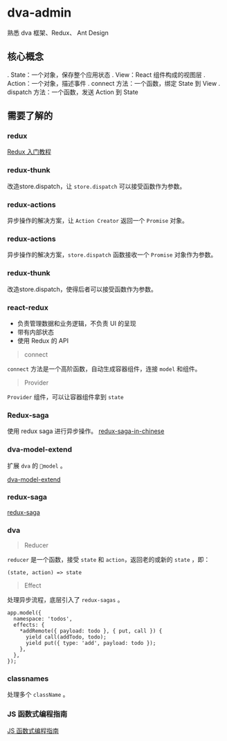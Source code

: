 # dva-admin

熟悉 dva 框架、Redux、 Ant Design

## 核心概念

. State：一个对象，保存整个应用状态
. View：React 组件构成的视图层
. Action：一个对象，描述事件
. connect 方法：一个函数，绑定 State 到 View
. dispatch 方法：一个函数，发送 Action 到 State

## 需要了解的

### redux

[Redux 入门教程](http://www.ruanyifeng.com/blog/2016/09/redux_tutorial_part_one_basic_usages.html)


### redux-thunk

改造store.dispatch，让 `store.dispatch` 可以接受函数作为参数。

### redux-actions

异步操作的解决方案，让 `Action Creator` 返回一个 `Promise` 对象。

### redux-actions

异步操作的解决方案，`store.dispatch` 函数接收一个 `Promise` 对象作为参数。

### redux-thunk

改造store.dispatch，使得后者可以接受函数作为参数。

### react-redux

- 负责管理数据和业务逻辑，不负责 UI 的呈现
- 带有内部状态
- 使用 Redux 的 API

> connect

`connect` 方法是一个高阶函数，自动生成容器组件，连接 `model` 和组件。

> Provider

`Provider` 组件，可以让容器组件拿到 `state`


### Redux-saga

使用 redux saga 进行异步操作。
[redux-saga-in-chinese](https://redux-saga-in-chinese.js.org/)

### dva-model-extend

扩展 `dva` 的 `model` 。

[dva-model-extend](https://github.com/dvajs/dva-model-extend)

### redux-saga

[redux-saga](https://redux-saga-in-chinese.js.org/)

### dva

> Reducer

`reducer` 是一个函数，接受 `state` 和 `action`，返回老的或新的 `state` ，即：

```
(state, action) => state
```

> Effect

处理异步流程，底层引入了 `redux-sagas` 。

```
app.model({
  namespace: 'todos',
  effects: {
    *addRemote({ payload: todo }, { put, call }) {
      yield call(addTodo, todo);
      yield put({ type: 'add', payload: todo });
    },
  },
});
```



### classnames

处理多个 `className` 。

### JS 函数式编程指南

[JS 函数式编程指南](https://github.com/llh911001/mostly-adequate-guide-chinese)
